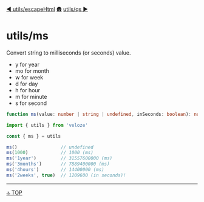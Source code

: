 [◀︎ utils/escapeHtml](../utils/escapeHtml.md)
[🛖](../index.md)
[utils/qs ▶](../utils/qs.md)

# utils/ms

Convert string to milliseconds (or seconds) value.

- y for year
- mo for month
- w for week
- d for day
- h for hour
- m for minute
- s for second

```ts
function ms(value: number | string | undefined, inSeconds: boolean): number
```

```js
import { utils } from 'veloze'

const { ms } = utils

ms()                // undefined
ms(1000)            // 1000 (ms)
ms('1year')         // 31557600000 (ms)
ms('3months')       // 7889400000 (ms)
ms('4hours')        // 14400000 (ms)
ms('2weeks', true)  // 1209600 (in seconds)!
```

---

[🔝 TOP](#top)
